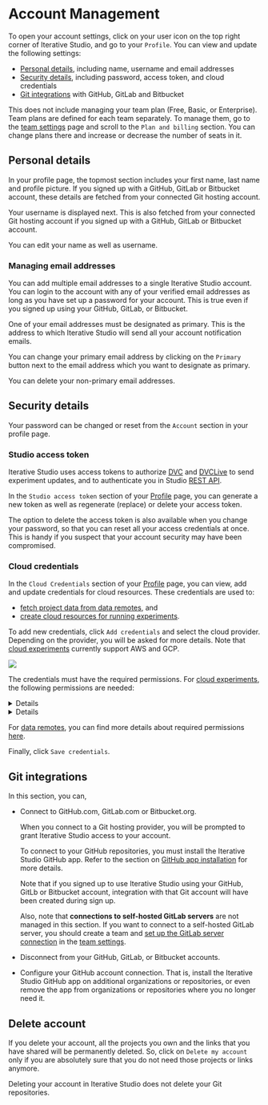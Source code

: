 # Account Management

To open your account settings, click on your user icon on the top right corner
of Iterative Studio, and go to your `Profile`. You can view and update the
following settings:

- [Personal details](#personal-details), including name, username and email
  addresses
- [Security details](#security-details), including password, access token, and
  cloud credentials
- [Git integrations](#git-integrations) with GitHub, GitLab and Bitbucket

<admon>

This does not include managing your team plan (Free, Basic, or Enterprise). Team
plans are defined for each team separately. To manage them, go to the [team
settings] page and scroll to the `Plan and billing` section. You can change
plans there and increase or decrease the number of seats in it.

[team settings]: /doc/studio/user-guide/team-collaboration/teams#settings

</admon>

## Personal details

In your profile page, the topmost section includes your first name, last name
and profile picture. If you signed up with a GitHub, GitLab or Bitbucket
account, these details are fetched from your connected Git hosting account.

Your username is displayed next. This is also fetched from your connected Git
hosting account if you signed up with a GitHub, GitLab or Bitbucket account.

You can edit your name as well as username.

### Managing email addresses

You can add multiple email addresses to a single Iterative Studio account. You
can login to the account with any of your verified email addresses as long as
you have set up a password for your account. This is true even if you signed up
using your GitHub, GitLab, or Bitbucket.

One of your email addresses must be designated as primary. This is the address
to which Iterative Studio will send all your account notification emails.

You can change your primary email address by clicking on the `Primary` button
next to the email address which you want to designate as primary.

You can delete your non-primary email addresses.

## Security details

Your password can be changed or reset from the `Account` section in your profile
page.

### Studio access token

Iterative Studio uses access tokens to authorize [DVC] and [DVCLive] to send
experiment updates, and to authenticate you in Studio
[REST API](/doc/studio/rest-api).

In the `Studio access token` section of your [Profile] page, you can generate a
new token as well as regenerate (replace) or delete your access token.

The option to delete the access token is also available when you change your
password, so that you can reset all your access credentials at once. This is
handy if you suspect that your account security may have been compromised.

### Cloud credentials

In the `Cloud Credentials` section of your [Profile] page, you can view, add and
update credentials for cloud resources. These credentials are used to:

- [fetch project data from data remotes](/doc/studio/user-guide/projects-and-experiments/configure-a-project#data-remotes--cloud-storage-credentials),
  and
- [create cloud resources for running experiments](/doc/studio/user-guide/projects-and-experiments/run-experiments#cloud-experiments).

To add new credentials, click `Add credentials` and select the cloud provider.
Depending on the provider, you will be asked for more details. Note that
[cloud experiments](/doc/studio/user-guide/projects-and-experiments/run-experiments#cloud-experiments)
currently support AWS and GCP.

![](https://static.iterative.ai/img/studio/s3_remote_settings_v2.png)

The credentials must have the required permissions. For
[cloud experiments](/doc/studio/user-guide/projects-and-experiments/run-experiments#cloud-experiments),
the following permissions are needed:

<details>

#### AWS

```
"autoscaling:CreateAutoScalingGroup",
"autoscaling:DeleteAutoScalingGroup",
"autoscaling:DescribeAutoScalingGroups",
"autoscaling:DescribeScalingActivities",
"autoscaling:UpdateAutoScalingGroup",
"ec2:AuthorizeSecurityGroupEgress",
"ec2:AuthorizeSecurityGroupIngress",
"ec2:CancelSpotInstanceRequests",
"ec2:CreateKeyPair",
"ec2:CreateLaunchTemplate",
"ec2:CreateSecurityGroup",
"ec2:CreateTags",
"ec2:DeleteKeyPair",
"ec2:DeleteLaunchTemplate",
"ec2:DeleteSecurityGroup",
"ec2:DescribeAutoScalingGroups",
"ec2:DescribeImages",
"ec2:DescribeInstanceTypeOfferings",
"ec2:DescribeInstances",
"ec2:DescribeKeyPairs",
"ec2:DescribeLaunchTemplates",
"ec2:DescribeScalingActivities",
"ec2:DescribeSecurityGroups",
"ec2:DescribeSpotInstanceRequests",
"ec2:DescribeSubnets",
"ec2:DescribeVpcs",
"ec2:GetLaunchTemplateData",
"ec2:ImportKeyPair",
"ec2:ModifyImageAttribute",
"ec2:ModifyLaunchTemplate",
"ec2:RequestSpotInstances",
"ec2:RevokeSecurityGroupEgress",
"ec2:RevokeSecurityGroupIngress",
"ec2:RunInstances",
"ec2:TerminateInstances",
"s3:CreateBucket",
"s3:DeleteBucket",
"s3:DeleteObject",
"s3:GetObject",
"s3:ListBucket",
"s3:PutObject",
```

See
https://github.com/iterative/terraform-provider-iterative/blob/a92499539f109821c021d1efb1fb01e51f1db47f/docs/guides/permissions/aws/main.tf

</details>

<details>

#### GCP

```
"compute.acceleratorTypes.get",
"compute.diskTypes.get",
"compute.disks.create",
"compute.firewalls.create",
"compute.firewalls.delete",
"compute.firewalls.get",
"compute.globalOperations.get",
"compute.instanceGroupManagers.create",
"compute.instanceGroupManagers.delete",
"compute.instanceGroupManagers.get",
"compute.instanceGroupManagers.update",
"compute.instanceGroups.create",
"compute.instanceGroups.delete",
"compute.instanceGroups.get",
"compute.instanceTemplates.create",
"compute.instanceTemplates.delete",
"compute.instanceTemplates.get",
"compute.instanceTemplates.useReadOnly",
"compute.instances.create",
"compute.instances.delete",
"compute.instances.get",
"compute.instances.setMetadata",
"compute.instances.setServiceAccount",
"compute.instances.setTags",
"compute.machineTypes.get",
"compute.networks.create",
"compute.networks.get",
"compute.networks.updatePolicy",
"compute.subnetworks.use",
"compute.subnetworks.useExternalIp",
"compute.zoneOperations.get",
"iam.serviceAccounts.actAs",
"storage.buckets.create",
"storage.buckets.delete",
"storage.buckets.get",
"storage.multipartUploads.abort",
"storage.multipartUploads.create",
"storage.multipartUploads.list",
"storage.multipartUploads.listParts",
"storage.objects.create",
"storage.objects.delete",
"storage.objects.get",
"storage.objects.list",
"storage.objects.update",
```

See
https://github.com/iterative/terraform-provider-iterative/blob/a92499539f109821c021d1efb1fb01e51f1db47f/docs/guides/permissions/gcp/main.tf

</details>

For
[data remotes](/doc/studio/user-guide/projects-and-experiments/configure-a-project#data-remotes--cloud-storage-credentials),
you can find more details about required permissions [here][data remote].

[data remote]: /doc/user-guide/data-management/remote-storage
[profile]: https://studio.iterative.ai/user/_/profile

Finally, click `Save credentials`.

## Git integrations

In this section, you can,

- Connect to GitHub.com, GitLab.com or Bitbucket.org.

  When you connect to a Git hosting provider, you will be prompted to grant
  Iterative Studio access to your account.

  To connect to your GitHub repositories, you must install the Iterative Studio
  GitHub app. Refer to the section on
  [GitHub app installation](/doc/studio/user-guide/install-github-app) for more
  details.

  Note that if you signed up to use Iterative Studio using your GitHub, GitLb or
  Bitbucket account, integration with that Git account will have been created
  during sign up.

  Also, note that **connections to self-hosted GitLab servers** are not managed
  in this section. If you want to connect to a self-hosted GitLab server, you
  should create a team and
  [set up the GitLab server connection](/doc/studio/user-guide/connect-custom-gitlab-server)
  in the [team settings].

- Disconnect from your GitHub, GitLab, or Bitbucket accounts.
- Configure your GitHub account connection. That is, install the Iterative
  Studio GitHub app on additional organizations or repositories, or even remove
  the app from organizations or repositories where you no longer need it.

## Delete account

If you delete your account, all the projects you own and the links that you have
shared will be permanently deleted. So, click on `Delete my account` only if you
are absolutely sure that you do not need those projects or links anymore.

<admon>

Deleting your account in Iterative Studio does not delete your Git repositories.

</admon>

[dvc]: /doc
[dvclive]: /doc/dvclive
